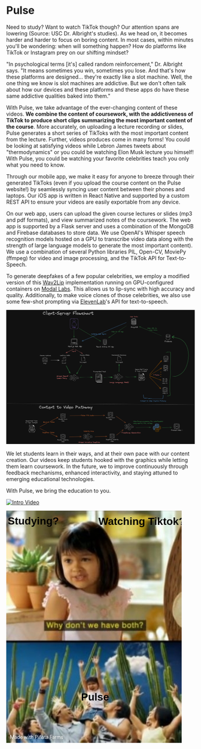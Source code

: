 # Pulse

Need to study? Want to watch TikTok though? Our attention spans are lowering (Source: USC Dr. Albright's studies). As we head on, it becomes harder and harder to focus on boring content. In most cases, within minutes you'll be wondering: when will something happen? How do platforms like TikTok or Instagram prey on our shifting mindset?

"In psychological terms [it's] called random reinforcement," Dr. Albright says. "It means sometimes you win, sometimes you lose. And that's how these platforms are designed... they're exactly like a slot machine. Well, the one thing we know is slot machines are addictive. But we don't often talk about how our devices and these platforms and these apps do have these same addictive qualities baked into them."

With Pulse, we take advantage of the ever-changing content of these videos. **We combine the content of coursework, with the addictiveness of TikTok to produce short clips summarizing the most important content of the course**. More accurately, on uploading a lecture recording or slides, Pulse generates a short series of TikToks with the most important content from the lecture. Further, videos produces come in many forms! You could be looking at satisfying videos while Lebron James tweets about "thermodynamics" or you could be watching Elon Musk lecture you himself! With Pulse, you could be watching your favorite celebrities teach you only what you need to know. 

Through our mobile app, we make it easy for anyone to breeze through their generated TikToks (even if you upload the course content on the Pulse website!) by seamlessly syncing user content between their phones and laptops. Our iOS app is written in React Native and supported by a custom REST API to ensure your videos are easily exportable from any device. 

On our web app, users can upload the given course lectures or slides (mp3 and pdf formats), and view summarized notes of the coursework. The web app is supported by a Flask server and uses a combination of the MongoDB and Firebase databases to store data. We use OpenAI's Whisper speech recognition models hosted on a GPU to transcribe video data along with the strength of large language models to generate the most important content). We use a combination of several Python libraries PIL, Open-CV, MoviePy (ffmpeg) for video and image processing, and the TikTok API for Text-to-Speech. 

To generate deepfakes of a few popular celebrities, we employ a modified version of this [Wav2Lip](https://github.com/Rudrabha/Wav2Lip?tab=readme-ov-file) implementation running on GPU-configured containers on [Modal Labs](https://modal.com/). This allows us to lip-sync with high accuracy and quality. Additionally, to make voice clones of those celebrities, we also use some few-shot prompting via [ElevenLab](https://elevenlabs.io/)'s API for text-to-speech. 

![Meme](./flowchart.png)

We let students learn in their ways, and at their own pace with our content creation. Our videos keep students hooked with the graphics while letting them learn coursework. In the future, we to improve continuously through feedback mechanisms, enhanced interactivity, and staying attuned to emerging educational technologies.

With Pulse, we bring the education to you. 

[![Intro Video](http://img.youtube.com/vi/Pg4fRFjmaZY/0.jpg)](https://youtu.be/Pg4fRFjmaZY "Video Title")

![Meme](./pulse/public/WhyNotBothMeme.png)
